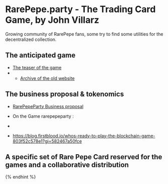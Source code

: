 # RarePepe.party - The Trading Card Game, by John Villarz

Growing community of RarePepe fans, some try to find some utilities for the decentralized collection.

## The anticipated game

* [The teaser of the game](https://www.youtube.com/watch?v=IfPkrAo25DM)
* * [Archive of the old website](https://web.archive.org/web/20170123101954/http://rarepepe.party/)

## The business proposal & tokenomics 


* [RarePepeParty Business proposal](https://docs.google.com/document/d/1k8Dq6k4OHLD6NZ-qlwGjLYIq_ndVpopDolOXq7SjDuo/edit)


*  On the Game rarepepeparty : 
*  
* https://blog.firstblood.io/whos-ready-to-play-the-blockchain-game-803f52c578e1?gi=582467a50fce


## A specific set of Rare Pepe Card reserved for the games and a collaborative distribution 





{% endhint %}
